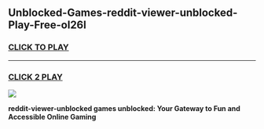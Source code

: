 
## Unblocked-Games-reddit-viewer-unblocked-Play-Free-ol26l
<h3>
<a href="https://premium76.site?title=reddit-viewer-unblocked&ref=21A">CLICK TO PLAY</a></h3>
<hr>

<h3>
<a href="https://premium76.site?title=reddit-viewer-unblocked&ref=21A">CLICK 2 PLAY</a>
  
</h3>

<a href="https://premium76.site?title=reddit-viewer-unblocked&ref=21A"><img src="https://clearcache.store/games.png"></a>


**reddit-viewer-unblocked games unblocked: Your Gateway to Fun and Accessible Online Gaming**
